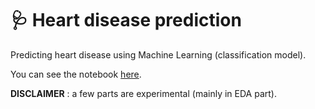 # 🩺 Heart disease prediction
Predicting heart disease using Machine Learning (classification model).

You can see the notebook [here](https://github.com/FrancoisCordier/heart-disease-prediction/blob/main/end-to-end-heart-disease-classification.ipynb).

**DISCLAIMER** : a few parts are experimental (mainly in EDA part).
